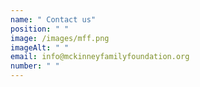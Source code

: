 ```yaml
---
name: " Contact us"
position: " "
image: /images/mff.png
imageAlt: " "
email: info@mckinneyfamilyfoundation.org
number: " "
---
```

